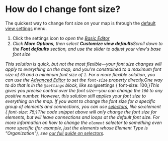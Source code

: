 # How do I change font size?

The quickest way to change font size on your map is through the [default view settings](../guides/default-view-settings.html) menu.

1. Click the settings icon _to open the_ [_Basic Editor_](../overview/view-editors.html#basic-editor)
2. _Click **More Options**, then select **Customize view defaults**Scroll down to the **Font defaults** section, and use the slider to adjust your view's base font size_

_This solution is quick, but not the most flexible—your font size changes will apply to everything on the map, and you're constrained to a maximum font size of `60` and a minimum font size of `1`. For a more flexible solution, you can use the_ [_Advanced Editor_](../overview/view-editors.html#advanced-editor) _to set the `font-size` property directly.One way to do that is in the `@settings` block, like so:_@settings {  font-size: 100;}_This gives you precise control over the font size—you can change the `100` to any positive number. However, this solution still applies your font size to everything on the map. If you want to change the font size for a specific group of elements and connections, you can use_ [_selectors_](../guides/selectors.html)_, like so:_element {  font-size: 75;}_The code snippet above will only change the font size for elements, but will leave connections and loops at the default font size. For more information on how to change the `element` selector to something even more specific (for example, just the elements whose Element Type is "Organization"), see_ [_our full guide on selectors_](../guides/selectors.html)_._
